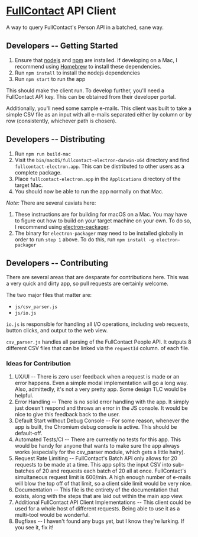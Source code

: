 # [FullContact](https://www.fullcontact.com) API Client
A way to query FullContact's Person API in a batched, sane way.

## Developers -- Getting Started
1. Ensure that [nodejs](https://nodejs.org) and [npm](https://www.npmjs.com/) are installed.  If developing on a Mac, 
I recommend using [Homebrew](http://brew.sh/) to install these dependencies.
2. Run `npm install` to install the nodejs dependencies
3. Run `npm start` to run the app

This should make the client run.  To develop further, you'll need a FullContact API key.  This can be obtained from their developer portal.

Additionally, you'll need some sample e-mails.  This client was built to take a simple CSV file as an input with all e-mails separated
either by column or by row (consistently, whichever path is chosen).

## Developers -- Distributing
1. Run `npm run build-mac`
2. Visit the `bin/macOS/fullcontact-electron-darwin-x64` directory and find `fullcontact-electron.app`.  This can be distributed to
other users as a complete package.
3. Place `fullcontact-electron.app` in the `Applications` directory of the target Mac.
4. You should now be able to run the app normally on that Mac.

_Note:_ There are several caviats here:

1. These instructions are for building for macOS on a Mac.  You may have to figure out how to build on your target machine
  on your own. To do so, I recommend using [electron-packager](https://github.com/electron-userland/electron-packager).
2. The binary for `electron-packager` may need to be installed globally in order to run `step 1` above.  To do this, run `npm install -g electron-packager`

## Developers -- Contributing
There are several areas that are desparate for contributions here.  This was a very quick and dirty app, so pull requests
are certainly welcome.

The two major files that matter are:
* `js/csv_parser.js`
* `js/io.js`

`io.js` is responsible for handling all I/O operations, including web requests, button clicks, and output to the web view.

`csv_parser.js` handles all parsing of the FullContact People API.  It outputs 8 different CSV files that can be linked via the `requestId` column.
of each file.

### Ideas for Contribution
1. UX/UI -- There is zero user feedback when a request is made or an error happens.  Even a simple modal implementation will go a long way.
Also, admittedly, it's not a very pretty app.  Some design TLC would be helpful.
2. Error Handling -- There is no solid error handling with the app.  It simply just doesn't respond and throws an error in the JS console.
It would be nice to give this feedback back to the user.
3. Default Start without Debug Console -- For some reason, whenever the app is built, the Chromium debug console is active.
This should be default-off.
4. Automated Tests/CI -- There are currently no tests for this app.  This would be handy for anyone that wants to make sure the app
always works (especially for the csv_parser module, which gets a little hairy).
5. Request Rate Limiting -- FullContact's Batch API only allows for 20 requests to be made at a time.  This app splits the input CSV
into sub-batches of 20 and requests each batch of 20 all at once.  FullContact's simultaneous request limit is 600/min.  A high enough
number of e-mails will blow the top off of that limit, so a client side limit would be very nice.
6. Documentation -- This file is the entirety of the documentation that exists, along with the steps that are laid out within the main app view.
7.  Additional FullContact API Client Implementations -- This client could be used for a whole host of different requests.
Being able to use it as a multi-tool would be wonderful.
8.  Bugfixes -- I haven't found any bugs yet, but I know they're lurking.  If you see it, fix it!
